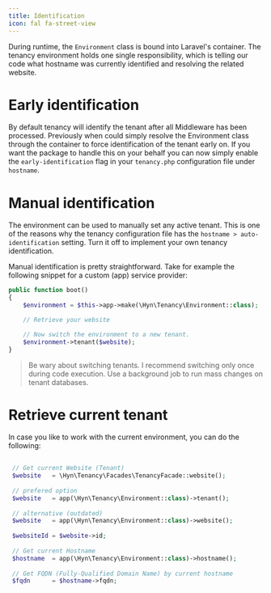 ```yaml
---
title: Identification
icon: fal fa-street-view
---
```


During runtime, the `Environment` class is bound into Laravel's container. The
tenancy environment holds one single responsibility, which is telling our code
what hostname was currently identified and resolving the related website.

# Early identification

By default tenancy will identify the tenant after all Middleware has been processed.
Previously when could simply resolve the Environment class through the container
to force identification of the tenant early on. If you want the package to handle
this on your behalf you can now simply enable the `early-identification` flag in
 your `tenancy.php` configuration file under `hostname`.

# Manual identification

The environment can be used to manually set any active tenant. This is one of the
reasons why the tenancy configuration file has the `hostname > auto-identification`
setting. Turn it off to implement your own tenancy identification.

Manual identification is pretty straightforward. Take for example the following
snippet for a custom (app) service provider:

```php
public function boot()
{
    $environment = $this->app->make(\Hyn\Tenancy\Environment::class);

    // Retrieve your website

    // Now switch the environment to a new tenant.
    $environment->tenant($website);
}
```

> Be wary about switching tenants. I recommend switching only once during code
execution. Use a background job to run mass changes on tenant databases.

# Retrieve current tenant

In case you like to work with the current environment, you can do the following:

```php
 
 // Get current Website (Tenant)
 $website   = \Hyn\Tenancy\Facades\TenancyFacade::website();
 
 // prefered option
 $website   = app(\Hyn\Tenancy\Environment::class)->tenant();
 
 // alternative (outdated) 
 $website   = app(\Hyn\Tenancy\Environment::class)->website();
 
 $websiteId = $website->id;
 
 // Get current Hostname
 $hostname  = app(\Hyn\Tenancy\Environment::class)->hostname();
 
 // Get FQDN (Fully-Qualified Domain Name) by current hostname
 $fqdn      = $hostname->fqdn;

 
```